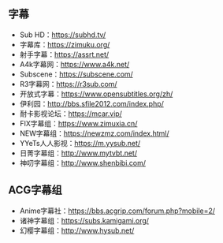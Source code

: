 ## 字幕
+ Sub HD：https://subhd.tv/
+ 字幕库：https://zimuku.org/
+ 射手字幕：https://assrt.net/
+ A4k字幕网：https://www.a4k.net/
+ Subscene：https://subscene.com/
+ R3字幕网：https://r3sub.com/
+ 开放式字幕：https://www.opensubtitles.org/zh/
+ 伊利园：http://bbs.sfile2012.com/index.php/
+ 耐卡影视论坛：https://mcar.vip/
+ FIX字幕组：https://www.zimuxia.cn/
+ NEW字幕组：https://newzmz.com/index.html/
+ YYeTs人人影视：https://m.yysub.net/
+ 日菁字幕组：http://www.mytvbt.net/
+ 神叨字幕组：http://www.shenbibi.com/
## ACG字幕组
+ Anime字幕社：https://bbs.acgrip.com/forum.php?mobile=2/
+ 诸神字幕组：https://subs.kamigami.org/
+ 幻樱字幕组：http://www.hysub.net/